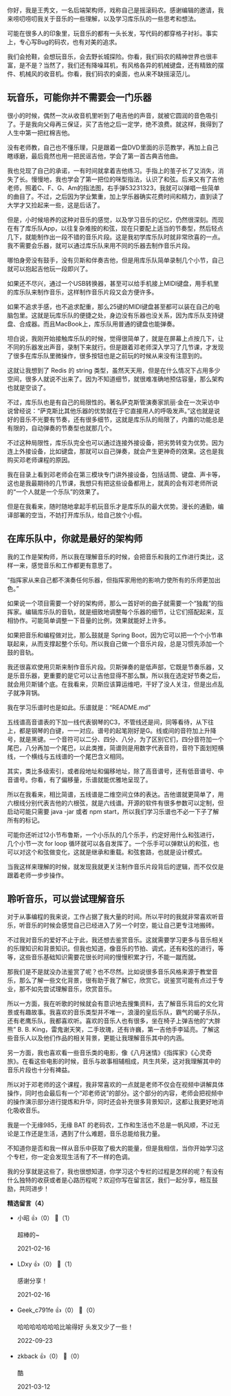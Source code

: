 你好，我是王秀文，一名后端架构师，戏称自己是摇滚码农。感谢编辑的邀请，我来唠叨唠叨我关于音乐的一些理解，以及学习库乐队的一些思考和想法。

可能在很多人的印象里，玩音乐的都有一头长发，写代码的都穿格子衬衫。事实上，专心写Bug的码农，也有对美的追求。

我们会抢鞋，会想玩音乐，会去野长城探险。你看，我们码农的精神世界也很丰富，是不是？当然了，我们还有降噪耳机，有风格各异的机械键盘，还有精致的摆件、机械风的收音机。你看，我们码农的桌面，也从来不缺摇滚范儿。

## 玩音乐，可能你并不需要会一门乐器

很小的时候，偶然一次从收音机里听到了电吉他的声音，就被它圆润的音色吸引了。于是我向父母再三保证，买了吉他之后一定学，绝不浪费。就这样，我得到了人生中第一把红棉吉他。

没有老师教，自己也不懂乐理，只是跟着一盘DVD里面的示范教学，再加上自己瞎琢磨，最后竟然也用一把民谣吉他，学会了第一首古典吉他曲。

我也兑现了自己的承诺，一有时间就拿着吉他练习。手指上的茧子长了又消失，消失了长。慢慢地，我也学会了第一把位的咪型指法，认识了和弦。后来又有了吉他老师，照着C、F、G、Am的指法图，右手弹53231323，我就可以弹唱一些简单的曲目了。不过，之后因为学业繁重，加上学乐器确实花费时间和精力，直到读了大学才又捡起来一些，这是后话了。

但是，小时候培养的这种对音乐的感觉，以及学习音乐的记忆，仍然很深刻。而现在有了库乐队App，以往复杂难按的和弦，现在只要配上适当的节奏型，然后轻点几下，就能制作出一段不错的音乐片段。这是我初学库乐队时就非常欣喜的一点。我不需要会乐器，就可以通过库乐队来用不同的乐器去制作音乐片段。

哪怕身旁没有鼓手，没有贝斯和伴奏吉他，但是用库乐队简单录制几个小节，自己就可以抱起吉他玩一段即兴了。

如果还不尽兴，通过一个USB转换器，甚至可以给手机接上MIDI键盘，用手机里的库乐队来制作音乐，这样制作音乐片段又会方便许多。

如果不追求手感，也不追求配重，那么25键的MIDI键盘甚至都可以装在自己的电脑包里。这就是玩库乐队的便捷之处，身边没有乐器也没关系，因为库乐队支持键盘、合成器。而且MacBook上，库乐队用普通的键盘也能弹奏。

坦白说，我刚开始接触库乐队的时候，觉得很简单了，就是在屏幕上点按几下，让不同的乐器发出声音，录制下来就行。但是跟着邓老师深入学习了几节课，才发现了很多在库乐队里微操作，很多按钮也是之前玩的时候从来没有注意到的。

这就让我想到了 Redis 的 string 类型，虽然天天用，但是在什么情况下占用多少空间，很多人就说不出来了。因为不知道细节，就很难准确地预估容量，那么架构也就是空谈了。

不过，库乐队也是有自己的局限性的。著名萨克斯管演奏家凯丽·金在一次采访中说曾经说：“萨克斯比其他乐器的优势就在于它直接用人的呼吸发声。”这也就是说好的音乐不光要有节奏，还有很多细节，这就是库乐队的局限了，内置的功能总是有限的，自动弹奏的节奏型也就那几个。

不过这种局限性，库乐队完全也可以通过连接外接设备，把劣势转变为优势。因为连上外接设备，比如键盘，那就可以自己弹奏，就会产生更神奇的效果。这也是我购买邓老师课程的原因。

我在目录上看到邓老师会在第三模块专门讲外接设备，包括话筒、键盘、声卡等，这也是我最期待的几节课，我想只有把这些设备都用上，就真的会有邓老师所说的“一个人就是一个乐队”的效果了。

但是在我看来，随时随地拿起手机玩音乐才是库乐队的最大优势。漫长的通勤，编译部署的空当，不妨打开库乐队，给自己放个小假。

## 在库乐队中，你就是最好的架构师

我的工作是架构师，所以我在理解音乐的时候，会把音乐和我的工作进行类比，这样一来，感觉音乐和工作都更有意思了。

“指挥家从来自己都不演奏任何乐器，但指挥家用他的影响力使所有的乐师更加出色。”

如果说一个项目需要一个好的架构师，那么一首好听的曲子就需要一个“独裁”的指挥家。编辑库乐队的音轨，就是细致地调整每个乐器的细节，让它们搭配起来，互相协作。可能简单调整一下音量的比例，效果就能好上许多。

如果把音乐和编程做对比，那么鼓就是 Spring Boot，因为它可以把一个个小节串联起来，从而支撑起整个乐句。所以我自己做一个音乐片段，总是习惯先添加一个鼓的音轨。

我还很喜欢使用贝斯来制作音乐片段。贝斯弹奏的是低声部，它既是节奏乐器，又是乐音乐器，更重要的是它可以让吉他显得不那么飘，所以我在选定好节奏之后，就会用贝斯铺个底。在我看来，贝斯应该算运维吧，干好了没人关注，但是出点乱子就净背锅。

我在学习乐谱时也是如此。乐谱就是：“README.md”

五线谱高音谱表的下加一线代表钢琴的C3，不管线还是间，同等看待，从下往上，都是钢琴的白键，一一对应。谱号的起笔刚好是G。线或间的音符加上升降号，就是黑键。一个音符可以二分、四分、八分，为了区别它们，四分音符加一个尾巴，八分再加一个尾巴，以此类推，简谱则是用数字代表音符，音符下面划短横线，一个横线与五线谱的一个尾巴含义相同。

其实，类比多级索引，或者段地址和偏移地址，除了高音谱号，还有低音谱号、中音谱号。你看，有了偏移量，乐谱就能优雅地呈现了。

所以在我看来，相比简谱，五线谱是二维空间立体的表达。吉他谱就更简单了，用六根线分别代表吉他的六根弦，就是六线谱。开源的软件有很多参数可以定制，但启动可能只需要 java -jar 或者 npm start，所以我们学习乐谱也不必一下子了解所有的标记。

可能你还听过12小节布鲁斯，一个小乐队的几个乐手，约定好用什么和弦进行，几个小节一次 for loop 循环就可以各自发挥了。一个乐手可以弹默认的和弦，也可以对这个和弦做变化，这就是继承和重载。和弦套路，也就是设计模式。

当我这样来理解的时候，就发现我就更关注制作音乐片段背后的逻辑，而不仅仅是跟着老师一步步操作。

## 聆听音乐，可以尝试理解音乐

对于从事编程的我来说，工作占据了我大量的时间。所以平时的我就非常喜欢听音乐，听音乐的时候会感觉自己已经进入了另一个时空，能让自己更专注地搬砖。

不过我对音乐的爱好不止于此，我还想去鉴赏音乐。这就需要学习更多与音乐相关的乐理知识和背景知识。但我也知道，像音乐的节拍、调式，还有和弦的进行，等等，这些音乐基础知识需要花很长时间的慢慢积累才行，不能一蹴而就。

那我们是不是就没办法鉴赏了呢？也不尽然。比如说很多音乐风格来源于教堂音乐，那么了解一些文化背景，很有助于我了解它，欣赏它。说鉴赏可能有点过于专业，那不如先尝试理解音乐，欣赏音乐。

所以一方面，我在听歌的时候就会有意识地去搜集资料，去了解音乐背后的文化背景或有趣故事。我喜欢的音乐类型并不唯一，浪漫的皇后乐队，霸气的蝎子乐队，还有老鹰乐队，我都喜欢听。喜欢的音乐人也有很多，坐在椅子上弹吉他的“大胖熊” B. B. King，雷鬼谢天笑，二手玫瑰，还有许巍，第一吉他手李延亮。了解这些音乐人以及他们作品的相关背景，更能让我理解音乐其中的内涵。

另一方面，我也喜欢看一些音乐类的电影，像《八月迷情》《指挥家》《心灵奇旅》。在看这些电影的时候，音乐与故事相辅相成，共生共荣，这对我理解其中的音乐片段也十分有裨益。

所以对于邓老师的这个课程，我非常喜欢的一点就是老师不仅会在视频中讲解具体操作，同时也会最后有一个“邓老师说”的部分。这个部分的内容，老师会把视频中的操作演示部分进行提炼和升华，同时还会补充很多背景知识，这都让我更好地消化吸收音乐。

我是一个无缘985，无缘 BAT 的老码农，工作和生活也不总是一帆风顺，不过无论是工作还是生活，遇到了什么难题，音乐总能给我力量。

不知道你是否和我一样从音乐中获取了极大的能量，但是我相信，当你开始学习这个专栏，你一定会发现生活有了不一样的色调。

我的分享就是这些了，我也很想知道，你学习这个专栏的过程是怎样的呢？有没有什么独特的收获或者是心路历程呢？欢迎你写在留言区，我们一起分享，相互鼓励，共同进步！
<div><strong>精选留言（4）</strong></div><ul>
<li><span>小昭</span> 👍（0） 💬（1）<p>超棒的~</p>2021-02-16</li><br/><li><span>LDxy</span> 👍（0） 💬（1）<p>感谢分享！</p>2021-02-16</li><br/><li><span>Geek_c791fe</span> 👍（0） 💬（0）<p>哈哈哈哈哈哈哈比喻得好 头发又少了一些！</p>2022-09-23</li><br/><li><span>zkback</span> 👍（0） 💬（0）<p>酷</p>2021-03-12</li><br/>
</ul>